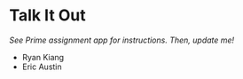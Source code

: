 # Talk It Out

*See Prime assignment app for instructions. Then, update me!*

* Ryan Kiang
* Eric Austin

